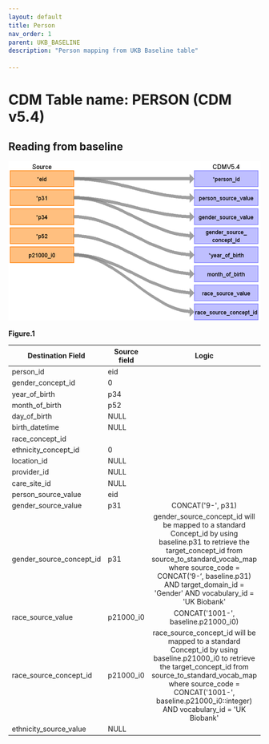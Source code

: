 ```yaml
---
layout: default
title: Person
nav_order: 1
parent: UKB_BASELINE
description: "Person mapping from UKB Baseline table"

---
```


# CDM Table name: PERSON (CDM v5.4)

## Reading from baseline

![](images/image11.png)

**Figure.1**

| Destination Field | Source field | Logic | Comment field |
| --- | --- | :---: | --- |
| person_id | eid |  |  |
| gender_concept_id | 0 | | |
| year_of_birth | p34 | | |
| month_of_birth |p52 |  | |
| day_of_birth |NULL  |  |  |
| birth_datetime |NULL  |  |  |
| race_concept_id |  | | |
| ethnicity_concept_id | 0 |  |   |
| location_id |NULL  |  |  |
| provider_id |NULL  |  |  |
| care_site_id |NULL | |  |
| person_source_value | eid |  |  |
| gender_source_value |p31  | CONCAT('9-', p31)  | |
| gender_source_concept_id | p31 |  gender_source_concept_id will be mapped to a standard Concept_id by using baseline.p31 to retrieve the target_concept_id from source_to_standard_vocab_map where source_code = CONCAT(‘9-‘, baseline.p31) AND target_domain_id = 'Gender' AND vocabulary_id = 'UK Biobank'|  |
| race_source_value | p21000_i0| CONCAT('1001-', baseline.p21000_i0)| |
| race_source_concept_id | p21000_i0 |race_source_concept_id will be mapped to a standard Concept_id by using baseline.p21000_i0 to retrieve the target_concept_id from source_to_standard_vocab_map where source_code = CONCAT('1001-', baseline.p21000_i0::integer) AND vocabulary_id = 'UK Biobank'|
| ethnicity_source_value | NULL |  |  | 